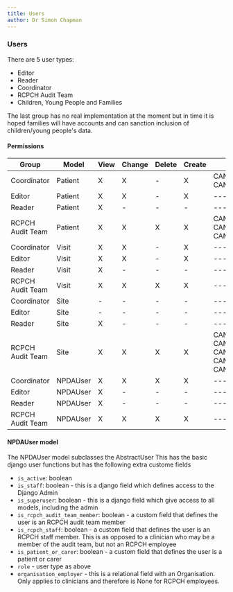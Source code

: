 ```yaml
---
title: Users
author: Dr Simon Chapman
---
```



### Users

There are 5 user types:

- Editor
- Reader
- Coordinator
- RCPCH Audit Team
- Children, Young People and Families

The last group has no real implementation at the moment but in time it is hoped families will have accounts and can sanction inclusion of children/young people's data.

#### Permissions

|      Group       | Model    | View | Change | Delete | Create | Custom |
| ---------------- | -------- | ---- | ------ | ------ | ------ | ------ |
| Coordinator      | Patient  |   X  |    X   |    -   |    X   | CAN_LOCK_CHILD_PATIENT_DATA_FROM_EDITING, CAN_OPT_OUT_CHILD_FROM_INCLUSION_IN_AUDIT |
| Editor           | Patient  |   X  |    X   |    -   |    X   | ------ |
| Reader           | Patient  |   X  |    -   |    -   |    -   | ------ |
| RCPCH Audit Team | Patient  |   X  |    X   |    X   |    X   | CAN_UNLOCK_CHILD_PATIENT_DATA_FROM_EDITING, CAN_LOCK_CHILD_PATIENT_DATA_FROM_EDITING, CAN_OPT_OUT_CHILD_FROM_INCLUSION_IN_AUDIT |
| Coordinator      | Visit    |   X  |    X   |    -   |    X   | ------- |
| Editor           | Visit    |   X  |    X   |    -   |    X   |  ------ |
| Reader           | Visit    |   X  |    -   |    -   |    -   |  ------ |
| RCPCH Audit Team | Visit    |   X  |    X   |    X   |    X   |  ------ |
| Coordinator      | Site     |   -  |    -   |    -   |    -   | ------ |
| Editor           | Site     |   -  |    -   |    -   |    -   | ------ |
| Reader           | Site     |   X  |    -   |    -   |    -   | ------ |
| RCPCH Audit Team | Site     |   X  |    X   |    X   |    X   | CAN_EDIT_NPDA_LEAD_CENTRE, CAN_ALLOCATE_NPDA_LEAD_CENTRE, CAN_TRANSFER_NPDA_LEAD_CENTRE, CAN_DELETE_NPDA_LEAD_CENTRE, CAN_PUBLISH_NPDA_DATA |
| Coordinator      | NPDAUser |   X  |   X    |    X   |    X   | ------ |
| Editor           | NPDAUser |   X  |   -    |    -   |    -   | ------ |
| Reader           | NPDAUser |   X  |   -    |    -   |    -   | ------ |
| RCPCH Audit Team | NPDAUser |   X  |   X    |    X   |    X   | ------ |


#### NPDAUser model

The NPDAUser model subclasses the AbstractUser
This has the basic django user functions but has the following extra custome fields

- `is_active`: boolean
- `is_staff`: boolean - this is a django field which defines access to the Django Admin
- `is_superuser`: boolean - this is a django field which give access to all models, including the admin
- `is_rcpch_audit_team_member`: boolean - a custom field that defines the user is an RCPCH audit team member
- `is_rcpch_staff`: boolean - a custom field that defines the user is an RCPCH staff member. This is as opposed to a clinician who may be a member of the audit team, but not an RCPCH employee
- `is_patient_or_carer`: boolean - a custom field that defines the user is a patient or carer
- `role` - user type as above
- `organisation_employer` - this is a relational field with an Organisation. Only applies to clinicians and therefore is None for RCPCH employees.
